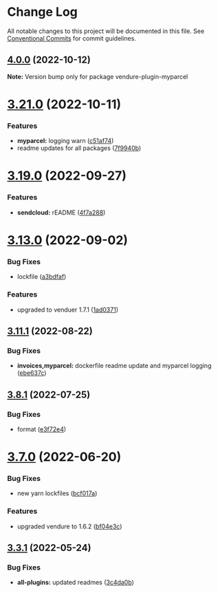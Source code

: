 # Change Log

All notable changes to this project will be documented in this file.
See [Conventional Commits](https://conventionalcommits.org) for commit guidelines.

## [4.0.0](https://github.com/Pinelab-studio/pinelab-vendure-plugins/compare/v3.21.0...v4.0.0) (2022-10-12)

**Note:** Version bump only for package vendure-plugin-myparcel

# [3.21.0](https://github.com/Pinelab-studio/pinelab-vendure-plugins/compare/v3.20.0...v3.21.0) (2022-10-11)

### Features

- **myparcel:** logging warn ([c51af74](https://github.com/Pinelab-studio/pinelab-vendure-plugins/commit/c51af742264732a9e11ad769099bf7850e1b2831))
- readme updates for all packages ([7f9940b](https://github.com/Pinelab-studio/pinelab-vendure-plugins/commit/7f9940bf5cfac94680d7f4646aa5e37254b68098))

# [3.19.0](https://github.com/Pinelab-studio/pinelab-vendure-plugins/compare/v3.18.0...v3.19.0) (2022-09-27)

### Features

- **sendcloud:** rEADME ([4f7a288](https://github.com/Pinelab-studio/pinelab-vendure-plugins/commit/4f7a28887ee1bfb612936c1276583e37d99bfc24))

# [3.13.0](https://github.com/Pinelab-studio/pinelab-vendure-plugins/compare/v3.12.0...v3.13.0) (2022-09-02)

### Bug Fixes

- lockfile ([a3bdfaf](https://github.com/Pinelab-studio/pinelab-vendure-plugins/commit/a3bdfafe6bac27a5c96b4f6e7b12228c0b1834f8))

### Features

- upgraded to venduer 1.7.1 ([1ad0371](https://github.com/Pinelab-studio/pinelab-vendure-plugins/commit/1ad0371ee1be4f0d1371407b93e76809be08d851))

## [3.11.1](https://github.com/Pinelab-studio/pinelab-vendure-plugins/compare/v3.11.0...v3.11.1) (2022-08-22)

### Bug Fixes

- **invoices,myparcel:** dockerfile readme update and myparcel logging ([ebe637c](https://github.com/Pinelab-studio/pinelab-vendure-plugins/commit/ebe637c877fc6791480f9ff47ac11109b4c116ca))

## [3.8.1](https://github.com/Pinelab-studio/pinelab-vendure-plugins/compare/v3.8.0...v3.8.1) (2022-07-25)

### Bug Fixes

- format ([e3f72e4](https://github.com/Pinelab-studio/pinelab-vendure-plugins/commit/e3f72e40e188ab05428f5f46a0bae08ce16c8cc6))

# [3.7.0](https://github.com/Pinelab-studio/pinelab-vendure-plugins/compare/v3.6.1...v3.7.0) (2022-06-20)

### Bug Fixes

- new yarn lockfiles ([bcf017a](https://github.com/Pinelab-studio/pinelab-vendure-plugins/commit/bcf017a3bbf7f7581a2e02b4bcc1cc1ab18fca88))

### Features

- upgraded vendure to 1.6.2 ([bf04e3c](https://github.com/Pinelab-studio/pinelab-vendure-plugins/commit/bf04e3c3e4e41d338622b9487bd2e7c54e7d299f))

## [3.3.1](https://github.com/Pinelab-studio/pinelab-vendure-plugins/compare/v3.3.0...v3.3.1) (2022-05-24)

### Bug Fixes

- **all-plugins:** updated readmes ([3c4da0b](https://github.com/Pinelab-studio/pinelab-vendure-plugins/commit/3c4da0b54712bd864ddc2336d40073169c58e052))
